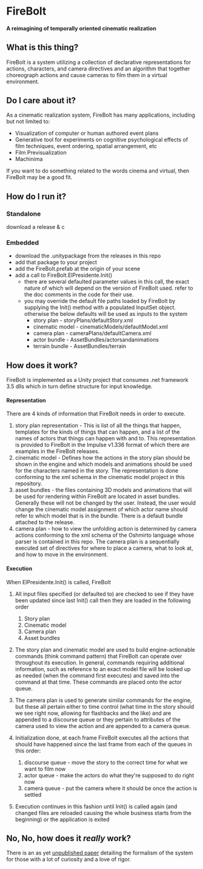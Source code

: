 # FireBolt
#### A reimagining of temporally oriented cinematic realization


## What is this thing?
FireBolt is a system utilizing a collection of declarative representations for actions, characters, and camera directives and an algorithm that together choreograph actions and cause cameras to film them in a virtual environment.  

## Do I care about it?
As a cinematic realization system, FireBolt has many applications, including but not limited to:
+ Visualization of computer or human authored event plans
+ Generative tool for experiments on cognitive psychological effects of film techniques, event ordering, spatial arrangement, etc
+ Film Previsualization
+ Machinima

If you want to do something related to the words cinema and virtual, then FireBolt may be a good fit.

## How do I run it?
### Standalone
download a release & c
### Embedded
+ download the .unitypackage from the releases in this repo
+ add that package to your project
+ add the FireBolt.prefab at the origin of your scene
+ add a call to FireBolt.ElPresidente.Init()
  + there are several defaulted parameter values in this call, the exact nature of which will depend on the version of FireBolt used.  refer to the doc comments in the code for their use.
  + you may override the default file paths loaded by FireBolt by supplying the Init() method with a populated InputSet object.  otherwise the below defaults will be used as inputs to the system
    + story plan - storyPlans/defaultStory.xml
    + cinematic model - cinematicModels/defaultModel.xml
    + camera plan - cameraPlans/defaultCamera.xml
    + actor bundle - AssetBundles/actorsandanimations
    + terrain bundle - AssetBundles/terrain


## How does it work?
FireBolt is implemented as a Unity project that consumes .net framework 3.5 dlls which in turn define structure for input knowledge.  
#### Representation
There are 4 kinds of information that FireBolt needs in order to execute.
1. story plan representation - This is list of all the things that happen, templates for the kinds of things that can happen, and a list of the names of actors that things can happen with and to.  This representation is provided to FireBolt in the Impulse v1.336 format of which there are examples in the FireBolt releases.
2. cinematic model - Defines how the actions in the story plan should be shown in the engine and which models and animations should be used for the characters named in the story.  The representation is done conforming to the xml schema in the cinematic model project in this repository.
3. asset bundles - the files containing 3D models and animations that will be used for rendering within FireBolt are located in asset bundles.  Generally these will not be changed by the user.  Instead, the user would change the cinematic model assignment of which actor name should refer to which model that is in the bundle.  There is a default bundle attached to the release.
4. camera plan - how to view the unfolding action is determined by camera actions conforming to the xml schema of the Oshmirto language whose parser is contained in this repo.  The camera plan is a sequentially executed set of directives for where to place a camera, what to look at, and how to move in the environment.

#### Execution
When ElPresidente.Init() is called, FireBolt
1. All input files specified (or defaulted to) are checked to see if they have been updated since last Init() call then they are loaded in the following order
   1. Story plan
   2. Cinematic model
   3. Camera plan
   4. Asset bundles
  2. The story plan and cinematic model are used to build engine-actionable commands (think command pattern) that FireBolt can operate over throughout its execution.  In general, commands requiring additional information, such as reference to an exact model file will be looked up as needed (when the command first executes) and saved into the command at that time.  These commands are placed onto the actor queue.
  3. The camera plan is used to generate similar commands for the engine, but these all pertain either to time control (what time in the story should we see right now, allowing for flashbacks and the like) and are appended to a discourse queue or they pertain to  attributes of the camera used to view the action and are appended to a camera queue.
  4. Initialization done, at each frame FireBolt executes all the actions that should have happened since the last frame from each of the queues in this order: 
     1. discourse queue - move the story to the correct time for what we want to film now
     2. actor queue - make the actors do what they're supposed to do right now
     3. camera queue - put the camera where it should be once the action is settled

5. Execution continues in this fashion until Init() is called again (and changed files are reloaded causing the whole business starts from the beginning) or the application is exited



## No, No, how does it _really_ work?
There is an as yet [unpublished paper](https://github.com/LAS-NCSU/NP-FireBolt/blob/master/docs/Firebolt_Overview_Paper.pdf) detailing the formalism of the system for those with a lot of curiosity and a love of rigor.
